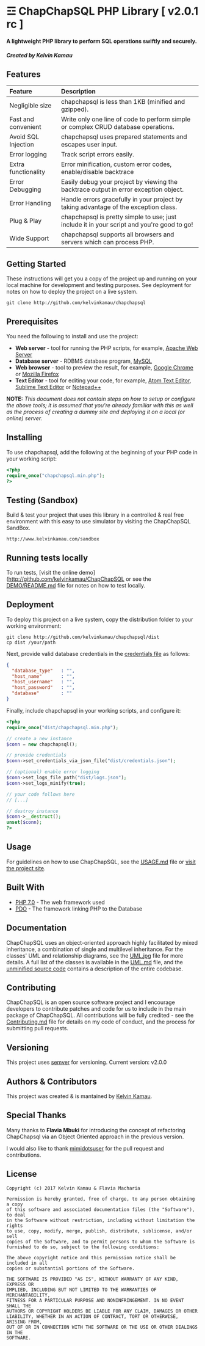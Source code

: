 # ☲ ChapChapSQL PHP Library [ v2.0.1 rc ]
**A lightweight PHP library to perform SQL operations swiftly and securely.**
##### Created by Kelvin Kamau



## Features
| Feature              | Description                                                                             |
| :------------------- | :-------------------------------------------------------------------------------------- |
| Negligible size      | chapchapsql is less than 1KB (minified and gzipped).                                        |
| Fast and convenient  | Write only one line of code to perform simple or complex CRUD database operations.      |
| Avoid SQL Injection  | chapchapsql uses prepared statements and escapes user input.                                |
| Error logging        | Track script errors easily.                                                             |
| Extra functionality  | Error minification, custom error codes, enable/disable backtrace                        |
| Error Debugging      | Easily debug your project by viewing the backtrace output in error exception object.    |
| Error Handling       | Handle errors gracefully in your project by taking advantage of the exception class.    |
| Plug & Play          | chapchapsql is pretty simple to use; just include it in your script and you're good to go!  |
| Wide Support         | chapchapsql supports all browsers and servers which can process PHP.                        |

## Getting Started
These instructions will get you a copy of the project up and running on your local machine for development and testing purposes. See deployment for notes on how to deploy the project on a live system.
```shell
git clone http://github.com/kelvinkamau/chapchapsql
```

## Prerequisites
You need the following to install and use the project:
- **Web server** - tool for running the PHP scripts, for example, [Apache Web Server](https://httpd.apache.org/download.cgi)
- **Database server** - RDBMS database program, [MySQL](https://dev.mysql.com/downloads/installer/)
- **Web browser** - tool to preview the result, for example, [Google Chrome](https://support.google.com/chrome/answer/95346) or [Mozilla Firefox](https://www.mozilla.org/en-US/firefox/new/)
- **Text Editor** - tool for editing your code, for example, [Atom Text Editor](https://atom.io/), [Sublime Text Editor](https://www.sublimetext.com/3) or [Notepad++](https://notepad-plus-plus.org/download/v7.4.1.html)

**NOTE:** *This document does not contain steps on how to setup or configure the above tools; it is assumed that you're already familiar with this as well as the process of creating a dummy site and deploying it on a local (or online) server.*

## Installing
To use chapchapsql, add the following at the beginning of your PHP code in your working script:
```php
<?php
require_once("chapchapsql.min.php");
?>
```



## Testing (Sandbox)
Build & test your project that uses this library in a controlled & real free environment with this easy to use simulator by visiting the ChapChapSQL SandBox.

```shell
http://www.kelvinkamau.com/sandbox
```

## Running tests locally
To run tests, [visit the online demo](http://github.com/kelvinkamau/ChapChapSQL
or see the [DEMO/README.md](./demo/README.md) file for notes on how to test locally.

## Deployment
To deploy this project on a live system, copy the distribution folder to your working environment:
```shell
git clone http://github.com/kelvinkamau/chapchapsql/dist
cp dist /your/path
```
Next, provide valid database credentials in the [credentials file](dist/credentials.json) as follows:
```json
{
  "database_type"   : "",
  "host_name"       : "",
  "host_username"   : "",
  "host_password"   : "",
  "database"        : ""
}
```
Finally, include chapchapsql in your working scripts, and configure it:
```php
<?php
require_once("dist/chapchapsql.min.php");

// create a new instance
$conn = new chapchapsql();

// provide credentials
$conn->set_credentials_via_json_file("dist/credentials.json");

// (optional) enable error logging
$conn->set_logs_file_path("dist/logs.json");
$conn->set_logs_minify(true);

// your code follows here
// [...]

// destroy instance
$conn->__destruct();
unset($conn);
?>
```

## Usage
For guidelines on how to use ChapChapSQL, see the [USAGE.md](./USAGE.md) file or [visit the project site](https://github.com/kelvinkamau/chapchapsql/blob/master/USAGE.md).

## Built With
- [PHP 7.0](http://php.net/) - The web framework used
- [PDO](http://php.net/manual/en/book.pdo.php) - The framework linking PHP to the Database

## Documentation
ChapChapSQL uses an object-oriented approach highly facilitated by mixed inheritance, a combination of single and multilevel inheritance. For the classes' UML and relationship diagrams, see the [UML.jpg](./UML.jpg) file for more details. A full list of the classes is available in the [UML.md](./UML.md) file, and the [unminified source code](./dist/chapchapsql.php) contains a description of the entire codebase.

## Contributing
ChapChapSQL is an open source software project and I encourage developers to contribute patches and code for us to include in the main package of ChapChapSQL. All contributions will be fully credited - see the [Contributing.md](./CONTRIBUTING.md) file for details on my code of conduct, and the process for submitting pull requests.

## Versioning
This project uses [semver](https://semver.org) for versioning. Current version: v2.0.0

## Authors & Contributors
This project was created & is mantained by [Kelvin Kamau](https://github.com/kelvinkamau).

## Special Thanks
Many thanks to **Flavia Mbuki** for introducing the concept of refactoring ChapChapsql via an Object Oriented approach in the previous version.

I would also like to thank [mimidotsuser](https://github.com/mimidotuser) for the pull request and contributions.

## License
```
Copyright (c) 2017 Kelvin Kamau & Flavia Macharia

Permission is hereby granted, free of charge, to any person obtaining a copy
of this software and associated documentation files (the "Software"), to deal
in the Software without restriction, including without limitation the rights
to use, copy, modify, merge, publish, distribute, sublicense, and/or sell
copies of the Software, and to permit persons to whom the Software is
furnished to do so, subject to the following conditions:

The above copyright notice and this permission notice shall be included in all
copies or substantial portions of the Software.

THE SOFTWARE IS PROVIDED "AS IS", WITHOUT WARRANTY OF ANY KIND, EXPRESS OR
IMPLIED, INCLUDING BUT NOT LIMITED TO THE WARRANTIES OF MERCHANTABILITY,
FITNESS FOR A PARTICULAR PURPOSE AND NONINFRINGEMENT. IN NO EVENT SHALL THE
AUTHORS OR COPYRIGHT HOLDERS BE LIABLE FOR ANY CLAIM, DAMAGES OR OTHER
LIABILITY, WHETHER IN AN ACTION OF CONTRACT, TORT OR OTHERWISE, ARISING FROM,
OUT OF OR IN CONNECTION WITH THE SOFTWARE OR THE USE OR OTHER DEALINGS IN THE
SOFTWARE.
